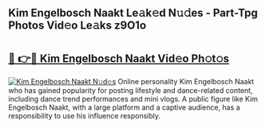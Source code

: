 ## Kim Engelbosch Naakt Le𝚊k𝚎d N𝚞𝚍es - Part-Tpg Photos Vid𝚎o Le𝚊ks z9O1o

# <h2><a href="http://fb8wzb.evod.top/?m=Kim+Engelbosch+Naakt">🔗 👉🔴 Kim Engelbosch Naakt Vid𝚎o Ph𝚘t𝚘s</a></h2>

[![Kim Engelbosch Naakt N𝚞d𝚎s](https://i.imgur.com/8V9OHl7.gif)](http://fb8wzb.evod.top/?m=Kim+Engelbosch+Naakt)
Online personality Kim Engelbosch Naakt who has gained popularity for posting lifestyle and dance-related content, including dance trend performances and mini vlogs. A public figure like Kim Engelbosch Naakt, with a large platform and a captive audience, has a responsibility to use his influence responsibly. 
